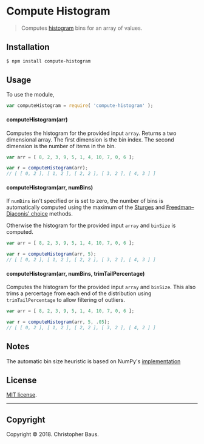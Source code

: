 Compute Histogram
===

> Computes [histogram](https://en.wikipedia.org/wiki/Histogram) bins for an array of values.


## Installation

``` bash
$ npm install compute-histogram
```

## Usage

To use the module,

``` javascript
var computeHistogram = require( 'compute-histogram' );
```


#### computeHistogram(arr)

Computes the histogram for the provided input `array`. Returns a two dimensional array. The first dimension is the bin 
index. The second dimension is the number of items in the bin.

``` javascript
var arr = [ 8, 2, 3, 9, 5, 1, 4, 10, 7, 0, 6 ];

var r = computeHistogram(arr);
// [ [ 0, 2 ], [ 1, 2 ], [ 2, 2 ], [ 3, 2 ], [ 4, 3 ] ]
```


#### computeHistogram(arr, numBins)
If `numBins` isn't specified or is set to zero, the number of bins is automatically
computed using the maximum of the [Sturges](https://en.wikipedia.org/wiki/Histogram#Sturges'_formula) and 
[Freedman–Diaconis' choice](https://en.wikipedia.org/wiki/Histogram#Freedman%E2%80%93Diaconis'_choice) methods.

Otherwise the histogram for the provided input `array` and `binSize` is computed. 

``` javascript
var arr = [ 8, 2, 3, 9, 5, 1, 4, 10, 7, 0, 6 ];

var r = computeHistogram(arr, 5);
// [ [ 0, 2 ], [ 1, 2 ], [ 2, 2 ], [ 3, 2 ], [ 4, 3 ] ]
```
#### computeHistogram(arr, numBins, trimTailPercentage)

Computes the histogram for the provided input `array` and `binSize`. This also trims a percertage from each
end of the distribution using `trimTailPercentage` to allow filtering of outliers.

``` javascript
var arr = [ 8, 2, 3, 9, 5, 1, 4, 10, 7, 0, 6 ];

var r = computeHistogram(arr, 5, .05);
// [ [ 0, 2 ], [ 1, 2 ], [ 2, 2 ], [ 3, 2 ], [ 4, 2 ] ]
```

## Notes

The automatic bin size heuristic is based on NumPy's 
[implementation](https://docs.scipy.org/doc/numpy-1.14.0/reference/generated/numpy.histogram.html)

## License

[MIT license](http://opensource.org/licenses/MIT). 

---
## Copyright

Copyright &copy; 2018. Christopher Baus.
